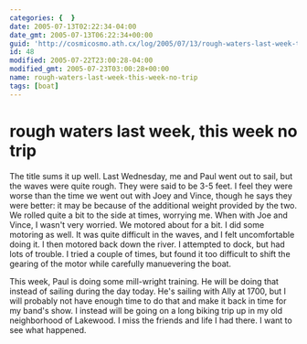```yaml
---
categories: {  }
date: 2005-07-13T02:22:34-04:00
date_gmt: 2005-07-13T06:22:34+00:00
guid: 'http://cosmicosmo.ath.cx/log/2005/07/13/rough-waters-last-week-this-week-no-trip/'
id: 48
modified: 2005-07-22T23:00:28-04:00
modified_gmt: 2005-07-23T03:00:28+00:00
name: rough-waters-last-week-this-week-no-trip
tags: [boat]
---
```


rough waters last week, this week no trip
=========================================

The title sums it up well.  Last Wednesday, me and Paul went out to sail, but the waves were quite rough.  They were said to be 3-5 feet.  I feel they were worse than the time we went out with Joey and Vince, though he says they were better:  it may be because of the additional weight provided by the two.  We rolled quite a bit to the side at times, worrying me.  When with Joe and Vince, I wasn't very worried.  We motored about for a bit.  I did some motoring as well.  It was quite difficult in the waves, and I felt uncomfortable doing it.  I then motored back down the river.  I attempted to dock, but had lots of trouble.  I tried a couple of times, but found it too difficult to shift the gearing of the motor while carefully manuevering the boat.

This week, Paul is doing some mill-wright training.  He will be doing that instead of sailing during the day today. He's sailing with Ally at 1700, but I will probably not have enough time to do that and make it back in time for my band's show.  I instead will be going on a long biking trip up in my old neighborhood of Lakewood.  I miss the friends and life I had there.  I want to see what happened.
